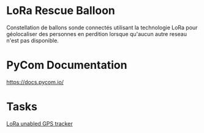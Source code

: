 # LoRa Rescue Balloon
Constellation de ballons sonde connectés utilisant la technologie LoRa pour géolocaliser des personnes en perdition lorsque qu'aucun autre reseau n'est pas disponible.

# PyCom Documentation

https://docs.pycom.io/

# Tasks
[LoRa unabled GPS tracker](https://github.com/errikosmes/LoRaRescueBalloon/tree/master/PyCom/GPSTracker%20To%20TTN)
